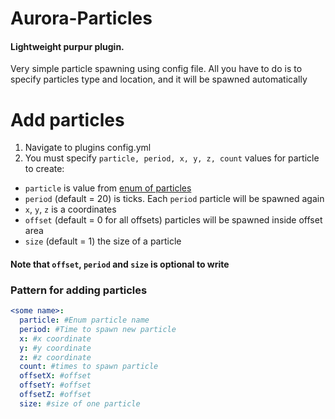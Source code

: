 # Aurora-Particles
#### Lightweight purpur plugin.   
Very simple particle spawning using config file. All you have to do is to specify particles type and location, and it will be spawned automatically
# Add particles
1. Navigate to plugins config.yml  
2. You must specify `particle, period, x, y, z, count` values for particle to create:  
* `particle` is value from [enum of particles](https://hub.spigotmc.org/javadocs/spigot/org/bukkit/Particle.html)   
* `period` (default = 20) is ticks. Each `period` particle will be spawned again   
* `x`, `y`, `z` is a coordinates   
* `offset` (default = 0 for all offsets) particles will be spawned inside offset area      
* `size` (default = 1) the size of a particle   
#### Note that `offset`, `period` and `size` is optional to write
### Pattern for adding particles
```yaml
<some name>:
  particle: #Enum particle name
  period: #Time to spawn new particle
  x: #x coordinate
  y: #y coordinate
  z: #z coordinate
  count: #times to spawn particle
  offsetX: #offset
  offsetY: #offset
  offsetZ: #offset
  size: #size of one particle
```